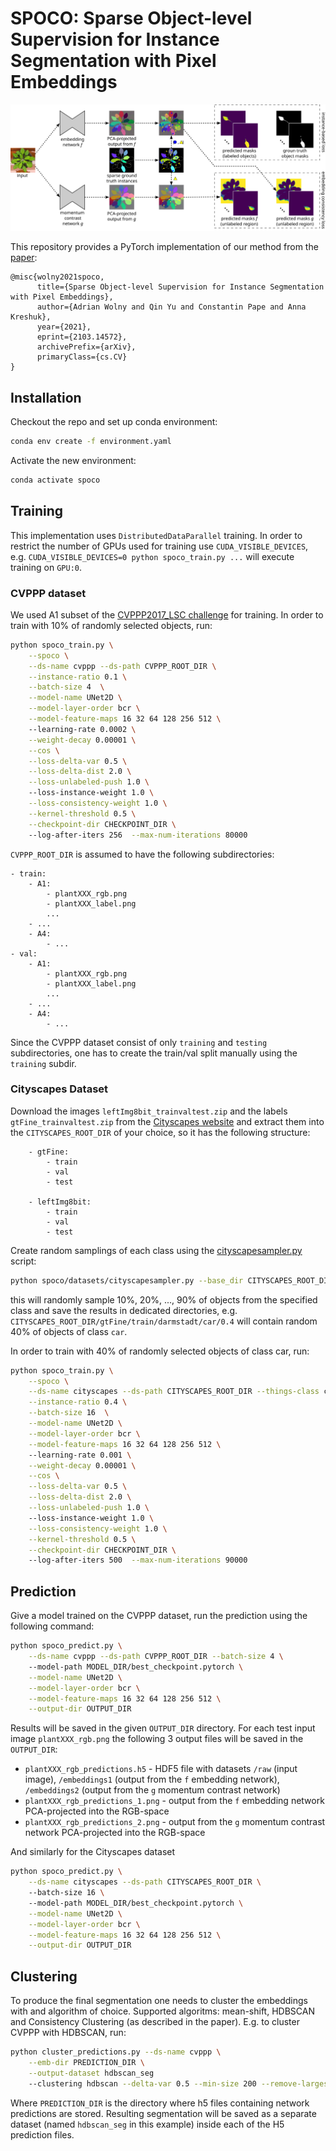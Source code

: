 # SPOCO: Sparse Object-level Supervision for Instance Segmentation with Pixel Embeddings

![alt text](./img/Figure2.svg)

This repository provides a PyTorch implementation of our method from the [paper](https://arxiv.org/abs/2103.14572):

```
@misc{wolny2021spoco,
      title={Sparse Object-level Supervision for Instance Segmentation with Pixel Embeddings}, 
      author={Adrian Wolny and Qin Yu and Constantin Pape and Anna Kreshuk},
      year={2021},
      eprint={2103.14572},
      archivePrefix={arXiv},
      primaryClass={cs.CV}
}
```

## Installation
Checkout the repo and set up conda environment:
```bash
conda env create -f environment.yaml
```

Activate the new environment:
```bash
conda activate spoco
```

## Training
This implementation uses `DistributedDataParallel` training. In order to restrict the number of GPUs used for training
use `CUDA_VISIBLE_DEVICES`, e.g. `CUDA_VISIBLE_DEVICES=0 python spoco_train.py ...` will execute training on `GPU:0`.

### CVPPP dataset 
We used A1 subset of the [CVPPP2017_LSC challenge](https://competitions.codalab.org/competitions/18405) for training. In order to train with 10% of randomly selected objects, run:
```bash
python spoco_train.py \
    --spoco \
    --ds-name cvppp --ds-path CVPPP_ROOT_DIR \
    --instance-ratio 0.1 \
    --batch-size 4  \
    --model-name UNet2D \
    --model-layer-order bcr \
    --model-feature-maps 16 32 64 128 256 512 \ 
    --learning-rate 0.0002 \
    --weight-decay 0.00001 \
    --cos \
    --loss-delta-var 0.5 \
    --loss-delta-dist 2.0 \
    --loss-unlabeled-push 1.0 \ 
    --loss-instance-weight 1.0 \
    --loss-consistency-weight 1.0 \
    --kernel-threshold 0.5 \
    --checkpoint-dir CHECKPOINT_DIR \ 
    --log-after-iters 256  --max-num-iterations 80000 
```

`CVPPP_ROOT_DIR` is assumed to have the following subdirectories:
```
- train:
    - A1:
        - plantXXX_rgb.png
        - plantXXX_label.png
        ...
    - ...
    - A4:
        - ...
- val:
    - A1:
        - plantXXX_rgb.png
        - plantXXX_label.png
        ...
    - ...
    - A4:
        - ...

```
Since the CVPPP dataset consist of only `training` and `testing` subdirectories, one has to create the train/val split manually using the `training` subdir.

### Cityscapes Dataset
Download the images `leftImg8bit_trainvaltest.zip` and the labels `gtFine_trainvaltest.zip` from the [Cityscapes website](https://www.cityscapes-dataset.com/downloads)
and extract them into the `CITYSCAPES_ROOT_DIR` of your choice, so it has the following structure:
```
    - gtFine:
        - train
        - val
        - test

    - leftImg8bit:
        - train
        - val
        - test
```

Create random samplings of each class using the [cityscapesampler.py](spoco/datasets/cityscapesampler.py) script:
```bash
python spoco/datasets/cityscapesampler.py --base_dir CITYSCAPES_ROOT_DIR --class_names person rider car truck bus train motorcycle bicycle 
```
this will randomly sample 10%, 20%, ..., 90% of objects from the specified class and save the results in dedicated directories,
e.g. `CITYSCAPES_ROOT_DIR/gtFine/train/darmstadt/car/0.4` will contain random 40% of objects of class `car`.

In order to train with 40% of randomly selected objects of class car, run:
```bash
python spoco_train.py \
    --spoco \
    --ds-name cityscapes --ds-path CITYSCAPES_ROOT_DIR --things-class car \
    --instance-ratio 0.4 \
    --batch-size 16  \
    --model-name UNet2D \
    --model-layer-order bcr \
    --model-feature-maps 16 32 64 128 256 512 \ 
    --learning-rate 0.001 \
    --weight-decay 0.00001 \
    --cos \
    --loss-delta-var 0.5 \
    --loss-delta-dist 2.0 \
    --loss-unlabeled-push 1.0 \ 
    --loss-instance-weight 1.0 \
    --loss-consistency-weight 1.0 \
    --kernel-threshold 0.5 \
    --checkpoint-dir CHECKPOINT_DIR \ 
    --log-after-iters 500  --max-num-iterations 90000 
```

## Prediction
Give a model trained on the CVPPP dataset, run the prediction using the following command:
```bash
python spoco_predict.py \
    --ds-name cvppp --ds-path CVPPP_ROOT_DIR --batch-size 4 \ 
    --model-path MODEL_DIR/best_checkpoint.pytorch \
    --model-name UNet2D \
    --model-layer-order bcr \
    --model-feature-maps 16 32 64 128 256 512 \
    --output-dir OUTPUT_DIR
```
Results will be saved in the given `OUTPUT_DIR` directory. For each test input image `plantXXX_rgb.png` the following
3 output files will be saved in the `OUTPUT_DIR`:
* `plantXXX_rgb_predictions.h5` - HDF5 file with datasets `/raw` (input image), `/embeddings1` (output from the `f` embedding network), `/embeddings2` (output from the `g` momentum contrast network)
* `plantXXX_rgb_predictions_1.png` - output from the `f` embedding network PCA-projected into the RGB-space
* `plantXXX_rgb_predictions_2.png` - output from the `g` momentum contrast network PCA-projected into the RGB-space

And similarly for the Cityscapes dataset 
```bash
python spoco_predict.py \
    --ds-name cityscapes --ds-path CITYSCAPES_ROOT_DIR \ 
    --batch-size 16 \ 
    --model-path MODEL_DIR/best_checkpoint.pytorch \
    --model-name UNet2D \
    --model-layer-order bcr \
    --model-feature-maps 16 32 64 128 256 512 \
    --output-dir OUTPUT_DIR
```

## Clustering
To produce the final segmentation one needs to cluster the embeddings with and algorithm of choice. Supported
algoritms: mean-shift, HDBSCAN and Consistency Clustering (as described in the paper). E.g. to cluster CVPPP with HDBSCAN, run:
```bash
python cluster_predictions.py --ds-name cvppp \
    --emb-dir PREDICTION_DIR \
    --output-dataset hdbscan_seg
    --clustering hdbscan --delta-var 0.5 --min-size 200 --remove-largest
```

Where `PREDICTION_DIR` is the directory where h5 files containing network predictions are stored. Resulting segmentation
will be saved as a separate dataset (named `hdbscan_seg` in this example) inside each of the H5 prediction files.
